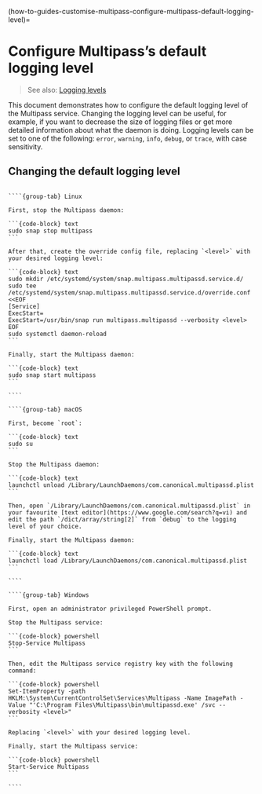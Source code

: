 (how-to-guides-customise-multipass-configure-multipass-default-logging-level)=
# Configure Multipass’s default logging level

> See also: [Logging levels](/reference/logging-levels)

This document demonstrates how to configure the default logging level of the Multipass service. Changing the logging level can be useful, for example, if you want to decrease the size of logging files or get more detailed information about what the daemon is doing. Logging levels can be set to one of the following: `error`, `warning`, `info`, `debug`, or `trace`, with case sensitivity.

## Changing the default logging level

`````{tabs}

````{group-tab} Linux

First, stop the Multipass daemon:

```{code-block} text
sudo snap stop multipass
```

After that, create the override config file, replacing `<level>` with your desired logging level:

```{code-block} text
sudo mkdir /etc/systemd/system/snap.multipass.multipassd.service.d/
sudo tee /etc/systemd/system/snap.multipass.multipassd.service.d/override.conf <<EOF
[Service]
ExecStart=
ExecStart=/usr/bin/snap run multipass.multipassd --verbosity <level>
EOF
sudo systemctl daemon-reload
```

Finally, start the Multipass daemon:

```{code-block} text
sudo snap start multipass
```

````

````{group-tab} macOS

First, become `root`:

```{code-block} text
sudo su
```

Stop the Multipass daemon:

```{code-block} text
launchctl unload /Library/LaunchDaemons/com.canonical.multipassd.plist
```

Then, open `/Library/LaunchDaemons/com.canonical.multipassd.plist` in your favourite [text editor](https://www.google.com/search?q=vi) and edit the path `/dict/array/string[2]` from `debug` to the logging level of your choice.

Finally, start the Multipass daemon:

```{code-block} text
launchctl load /Library/LaunchDaemons/com.canonical.multipassd.plist
```

````

````{group-tab} Windows

First, open an administrator privileged PowerShell prompt.

Stop the Multipass service:

```{code-block} powershell
Stop-Service Multipass
```

Then, edit the Multipass service registry key with the following command:

```{code-block} powershell
Set-ItemProperty -path HKLM:\System\CurrentControlSet\Services\Multipass -Name ImagePath -Value "'C:\Program Files\Multipass\bin\multipassd.exe' /svc --verbosity <level>"
```

Replacing `<level>` with your desired logging level.

Finally, start the Multipass service:

```{code-block} powershell
Start-Service Multipass
```

````

`````
